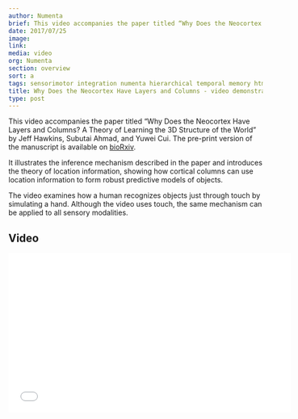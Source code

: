 ```yaml
---
author: Numenta
brief: This video accompanies the paper titled “Why Does the Neocortex Have Layers and Columns? A Theory of Learning the 3D Structure of the World” by Jeff Hawkins, Subutai Ahmad, and Yuwei Cui.
date: 2017/07/25
image:
link:
media: video
org: Numenta
section: overview
sort: a
tags: sensorimotor integration numenta hierarchical temporal memory htm technology nupic
title: Why Does the Neocortex Have Layers and Columns - video demonstration
type: post
---
```


This video accompanies the paper titled “Why Does the Neocortex Have Layers and Columns? A Theory of Learning the 3D Structure of the World” by Jeff Hawkins, Subutai Ahmad, and Yuwei Cui. The pre-print version of the manuscript is available on [bioRxiv](http://www.biorxiv.org/content/early/2017/07/12/162263).

It illustrates the inference mechanism described in the paper and introduces the theory of location information, showing how cortical columns can use location information to form robust predictive models of objects.

The video examines how a human recognizes objects just through touch by simulating a hand. Although the video uses touch, the same mechanism can be applied to all sensory modalities.

## Video

<div class="video-container media-border">
  <iframe width="560" height="315" src="//www.youtube.com/watch?v=fhnMUc36opI" frameborder="0" allowfullscreen></iframe>
</div>
